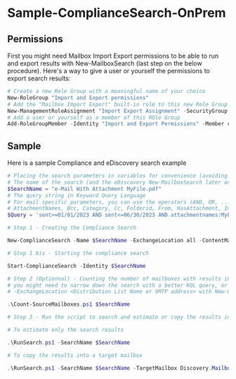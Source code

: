 # Sample-ComplianceSearch-OnPrem

## Permissions

First you might need Mailbox Import Export permissions to be able to run and export results with New-MailboxSearch (last step on the below procedure). Here's a way to give a user or yourself the permissions to export search results:

```powershell
# Create a new Role Group with a meaningful name of your choice
New-RoleGroup "Import and Export permissions"
# Add the "Mailbox Import Export" built-in role to this new Role Group
New-ManagementRoleAssignment "Import Export Assignment" -SecurityGroup "Import and Export permissions" -Role "Mailbox Import Export"
# Add a user or yourself as a member of this ROle Group
Add-RoleGroupMember -Identity "Import and Export Permissions" -Member canadadrey\samdrey
```

## Sample

Here is a sample Compliance and eDiscovery search example

```powershell
# Placing the search parameters in variables for convenience (avoiding to writing the same strings several times)
# The name of the search (and the eDiscovery New-MailboxSearch later on)
$SearchName = "e-Mail With Attachment MyFile.pdf"
# The query string in Keyword Query Language
# For mail specific parameters, you can use the operators (AND, OR, ...) as well as the following properties:
# AttachmentNames, Bcc, Category, Cc, Folderid, From, HasAttachment, Importance, IsRead, ItemClass, Kind, Participants, Received, Recipients, Sent, Size, Subject, To
$Query = 'sent>=01/01/2023 AND sent<=06/30/2023 AND attachmentnames:MyFile.pdf'

# Step 1 - Creating the Compliance Search

New-ComplianceSearch -Name $SearchName -ExchangeLocation all -ContentMatchQuery $Query

# Step 1 bis - Starting the compliance search

Start-ComplianceSearch -Identity $SearchName

# Step 2 (Optionnal) - Counting the number of mailboxes with results in these - check you have less than 500 with results, otherwise
# you might need to narrow down the search with a better KQL query, or create groups of mailboxes with Distribution Lists, and use
# -ExchangeLocation <Distribution List Name or SMTP address> with New-ComplianceSearch cmdlet.

.\Count-SourceMailboxes.ps1 $SearchName

# Step 3 - Run the script to search and estimate or copy the results in a Discovery Mailbox (to later export these to a PST file)

# To estimate only the search results

.\RunSearch.ps1 -SearchName $SearchName

# To copy the results into a target mailbox

.\RunSearch.ps1 -SearchName $SearchName -TargetMailbox Discovery.Mailbox01@contoso.ca -CopyResults
```

